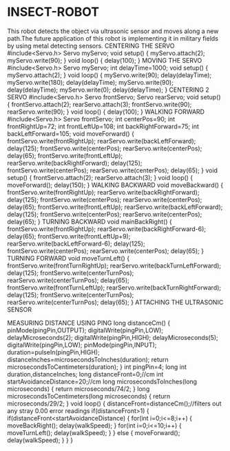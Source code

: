 # INSECT-ROBOT
This robot detects the object via ultrasonic sensor and moves along a new path.The future application of this robot is implementing it in military fields by using metal detecting sensors.
CENTERING THE SERVO
#include<Servo.h>
Servo myServo;
void setup()
{
myServo.attach(2);
myServo.write(90);
}
void loop()
{
delay(100);
}
MOVING THE SERVO
#include<Servo.h>
Servo myServo;
int delayTime=1000;
void setup()
{
myServo.attach(2);
}
void loop()
{
myServo.write(90);
delay(delayTime);
myServo.write(180);
delay(delayTime);
myServo.write(90);
delay(delayTime);
myServo.write(0);
delay(delayTime);
}
CENTERING 2 SERVO
#include<Servo.h>
Servo frontServo;
Servo rearServo;
void setup()
{
frontServo.attach(2);
rearServo.attach(3);
frontServo.write(90);
rearServo.write(90);
}
void loop()
{
delay(100);
}
WALKING FORWARD
#include<Servo.h>
Servo frontServo;
int centerPos=90;
int frontRightUp=72;
int frontLeftUp=108;
int backRightForward=75;
int backLeftForward=105;
void moveForward()
{
frontServo.write(frontRightUp);
rearServo.write(backLeftForward);
delay(125);
frontServo.write(centerPos);
rearServo.write(centerPos);
delay(65);
frontServo.write(frontLeftUp);
rearServo.write(backRightForward);
delay(125);
frontServo.write(centerPos);
rearServo.write(centerPos);
delay(65);
}
void setup()
{
frontServo.attach(2);
rearServo.attach(3);
}
void loop()
{
moveForward();
delay(150);
}
WALKING BACKWARD
void moveBackward()
{
frontServo.write(frontRightUp);
rearServo.write(backRightForward);
delay(125);
frontServo.write(centerPos);
rearServo.write(centerPos);
delay(65);
frontServo.write(frontLeftUp);
rearServo.write(backLeftForward);
delay(125);
frontServo.write(centerPos);
rearServo.write(centerPos);
delay(65);
}
TURNING BACKWARD
void mainBackRight()
{
frontServo.write(frontRightUp);
rearServo.write(backRightForward-6);
delay(65);
frontServo.write(frontLeftUp+9);
rearServo.write(backLeftForward-6);
delay(125);
frontServo.write(centerPos);
rearServo.write(centerPos);
delay(65);
}
TURNING FORWARD
void moveTurnLeft()
{
frontServo.write(frontTurnRightUp);
rearServo.write(backTurnLeftForward);
delay(125);
frontServo.write(centerTurnPos);
rearServo.write(centerTurnPos);
delay(65);
frontServo.write(frontTurnLeftUp);
rearServo.write(backTurnRightForward);
delay(125);
frontServo.write(centerTurnPos);
rearServo.write(centerTurnPos);
delay(65);
}
ATTACHING THE ULTRASONIC SENSOR

MEASURING DISTANCE USING PING
long distanceCm()
{
pinMode(pingPin,OUTPUT);
digitalWrite(pingPin,LOW);
delayMicroseconds(2);
digitalWrite(pingPin,HIGH);
delayMicroseconds(5);
digitalWrite(pingPin,LOW);
pinMode(pingPin,INPUT);
duration=pulseIn(pingPin,HIGH);
distanceInches=microsecondsToInches(duration);
return microsecondsToCentimeters(duration);
}
int pingPin=4;
long int duration,distanceInches;
long distanceFront=0;//cm
int startAvoidanceDistance=20;//cm
long microsecondsToInches(long microseconds)
{
return microseconds/74/2;
}
long microsecondsToCentimeters(long microseconds)
{
return microseconds/29/2;
}
void loop()
{
distanceFront=distanceCm();//filters out any stray 0.00 error readings
if(distanceFront>1)
{
if(distanceFront<startAvoidanceDistance)
{
for(int i=0;i<=8;i++)
{
moveBackRight();
delay(walkSpeed);
}
for(int i=0;i<=10;i++)
{
moveTurnLeft();
delay(walkSpeed);
}
}
else
{
moveForward();
delay(walkSpeed);
}
}
}

